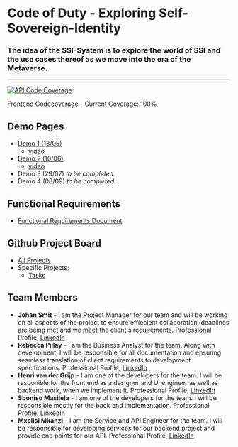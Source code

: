 ﻿# Code of Duty  - Exploring Self-Sovereign-Identity
### The idea of the SSI-System is to explore the world of SSI and the use cases thereof as we move into the era of the Metaverse.
---

[![API Code Coverage](https://codecov.io/gh/COS301-SE-2022/Exploring-Self-Sovereign-Identity/branch/main/graph/badge.svg)](https://codecov.io/gh/COS301-SE-2022/Exploring-Self-Sovereign-Identity)

[Frontend Codecoverage](https://htmlpreview.github.io/?https://github.com/COS301-SE-2022/Exploring-Self-Sovereign-Identity/blob/develop-vuejs-client/SSIVueJsClient/coverage/index.html) - Current Coverage: 100%

## Demo Pages
* [Demo 1 (13/05)](https://github.com/COS301-SE-2022/Exploring-Self-Sovereign-Identity/wiki/Demo-1)
   * [video](https://drive.google.com/file/d/1pKJ4mAlvG20tGbMSPu2vF7haJ5zroUUv/view?usp=sharing)
* [Demo 2 (10/06)](https://github.com/COS301-SE-2022/Exploring-Self-Sovereign-Identity/wiki/Demo-2)
  * [video](https://drive.google.com/file/d/1FlYbD0541b8dLWB-AisRWcFs9j2SnRK0/view?usp=sharing)
* Demo 3 (29/07) <i> to be completed. </i>
* Demo 4 (08/09) <i> to be completed. </i>

## Functional Requirements
* [Functional Requirements Document](https://github.com/COS301-SE-2022/Exploring-Self-Sovereign-Identity/files/8683409/Functional.Requirements.pdf)


## Github Project Board
* [All Projects](https://github.com/COS301-SE-2022/Exploring-Self-Sovereign-Identity/projects)
* Specific Projects:
    * [Tasks](https://github.com/COS301-SE-2022/Exploring-Self-Sovereign-Identity/projects/1)

## Team Members
*  <b>Johan Smit</b> - I am the Project Manager for our team and will be working on all aspects of the project to ensure effiecient collaboration, deadlines are being met and we meet the client's requirements. Professional Profile, [LinkedIn](https://www.linkedin.com/in/johan-smit-2aa294157)
*  <b>Rebecca Pillay</b> - I am the Business Analyst for the team. Along with development, I will be responsible for all documentation and ensuring seamless translation of client requirements to development specifications. Professional Profile, [LinkedIn](https://www.linkedin.com/in/rebecca-p-48b236118)
*  <b>Henri van der Grijp</b> - I am one of the developers for the team. I will be responible for the front end as a designer and UI engineer as well as backend work, when we implement it. Professional Profile, [LinkedIn](https://www.linkedin.com/in/henri-van-der-grijp-31a70123a/)
*  <b>Sboniso Masilela</b> - I am one of the developers for the team. I will be responsible mostly for the back end implementation. Professional Profile, [LinkedIn](https://www.linkedin.com/in/sboniso-masilela-b0a5a335/)
*  <b>Mxolisi Mkanzi</b> - I am the Service and API Engineer for the team. I will be responsible for developing services for our backend project and provide end points for our API. Professional Profile, [LinkedIn](https://www.linkedin.com/in/mxolisi-mkanzi-1a40bb168)

